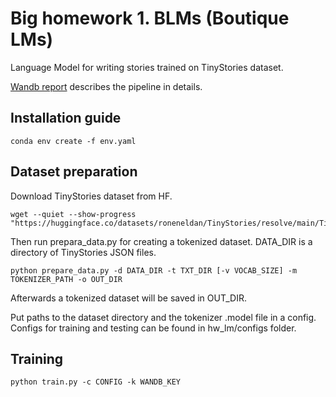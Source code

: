 # Big homework 1. BLMs (Boutique LMs)

Language Model for writing stories trained on TinyStories dataset.

[Wandb report](https://wandb.ai/kkorolev/lm_project/reports/BHW1--Vmlldzo2MTU2MzY4) describes the pipeline in details.

## Installation guide

```shell
conda env create -f env.yaml
```

## Dataset preparation
Download TinyStories dataset from HF.
```shell
wget --quiet --show-progress "https://huggingface.co/datasets/roneneldan/TinyStories/resolve/main/TinyStories_all_data.tar.gz"
```
Then run prepara_data.py for creating a tokenized dataset. DATA_DIR is a directory of TinyStories JSON files.
```shell
python prepare_data.py -d DATA_DIR -t TXT_DIR [-v VOCAB_SIZE] -m TOKENIZER_PATH -o OUT_DIR
```
Afterwards a tokenized dataset will be saved in OUT_DIR.


Put paths to the dataset directory and the tokenizer .model file in a config. Configs for training and testing can be found in hw_lm/configs folder.

## Training
```shell
python train.py -c CONFIG -k WANDB_KEY
```
